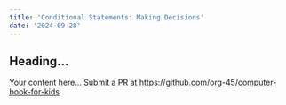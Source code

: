 ```yaml
---
title: 'Conditional Statements: Making Decisions'
date: '2024-09-28'
---
```


## Heading...
Your content here...
Submit a PR at https://github.com/org-45/computer-book-for-kids

